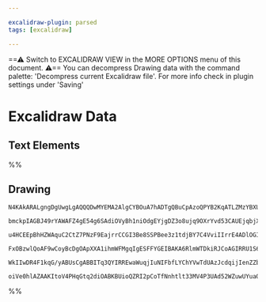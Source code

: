 ```yaml
---

excalidraw-plugin: parsed
tags: [excalidraw]

---
```

==⚠  Switch to EXCALIDRAW VIEW in the MORE OPTIONS menu of this document. ⚠== You can decompress Drawing data with the command palette: 'Decompress current Excalidraw file'. For more info check in plugin settings under 'Saving'


# Excalidraw Data

## Text Elements
%%
## Drawing
```compressed-json
N4KAkARALgngDgUwgLgAQQQDwMYEMA2AlgCYBOuA7hADTgQBuCpAzoQPYB2KqATLZMzYBXUtiRoIACyhQ4zZAHoFAc0JRJQgEYA6bGwC2CgF7N6hbEcK4OCtptbErHALRY8RMpWdx8Q1TdIEfARcZgRmBShcZQUebQAObQBmGjoghH0EDihmbgBtcDBQMBKIEm4IACkAdQAxABkAawQAZQAFACEAfQBRAFk2qB62+tJJPtxUkshYRArCfWikflLM

bmckpIAGBJ49rYAWAFZ4gE54g6SAdiOVyBh1niOdgEYjgDZ3o8ujq9OXrYvd53CAUEjqbjXK4gyQIQjKaSQy4g6zKYLcLYg5hQUhsZoAYTY+DYpAqOOszDguEC2SmpU0uGwjWUuKEHGIhOJpIk5I4lOpWSgdMgADNCPh8C1YOiJIIPMKINjcc1quDJNw+IUBDi8a1peJ0HLyiDWQiOOFcmgXiC2FTsGoHlatpitRAWcI4ABJYiW1B5AC6IJF5Ey3

u4HCEEpBhHZWAquC2CtZ7PNzF9EajrrCCGI3Be8SSPBee3z1tdjBY7C4VviIIrrE4ADlOGI82dTu8khcbtHmAARdJQHPcHFCBAgzTCdk9YKZbLpyP4EFCODEXBD3NWq5JU5JD6Fn6nEFEDiNcOL49sJnDtAighhLFRKBCX0QRDsmPKBVi4JhiQdzQrhFTsjhFF5iBeA5gKA4gRWeI5sCueJcB4K4XheEIfniBBsDXBVmHcA0CmmMAyxIl4tUDV1s

FxOBzwlQoAF9wCoyBcDgOApXXA1ihmWFMgqIgESFFYGEIBAKA6RlmWTDkiRJCoAGIRRU1S6QgbARBpKBPSHfQpWVBBOQUiRFIw8zlkKDStMFXSMikpl3TZOSuTJcg+SpbT1M00htLs/RanFSV9QqI1c1Eny/L0gzdVVYgITQTVSki2zop1ZopRgGVDSJY0rJS7J/IAJWEM0LTzCKbMKvSAHk7QdPNnUq3zUoyWpOCgWpcH0cVHVQW58qqnS9Pa7I

WkIIwDR4F1kqG/yABUsCgABBITq3QYIRREwaWuqjIuNIFbfLYChYVwTdUAzJcdqijIenZZbjtOkILogalcSoZrbv0R6Pvm+ADQgWT1II3EJQADW4d43m0VCDg7TYkNOLZ3iSgQaKJfAAE0oZeK4Ek7Astg+d4DhRtGICMNgDG4XjIHoAgxzzJivta/QSuc1NX2B0SWRIcbJo1GbID54gpQQOi0AG0pRb6NhiAQe7cE0YILrvfAHys0XjO5VA6YgD

oiVe0hlAZAAKItoV4PHqGtq2diOABKBUioQZRI2pCoTfNnhtlt33MV4P3UAd52WZuwUYuaOqoCrBdM1KYNuoQV3Y1IT9addLJldVkdSDHEFsCISXUFHcdXQ4ZO84L11hCgE8DTL8PSjsAArHCchaSu4DlhWlZVm9UHVzXSkZWPGHm6n8Ez6ZoAB0L0mwWPOAVTTsQMf65jQK7L2vNX73L2f8FCFal8ICep/o/AmPARj+AgH9wlp5jGKAA===
```
%%
